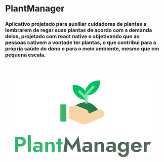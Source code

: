 # PlantManager
### Aplicativo projetado para auxiliar cuidadores de plantas a lembrarem de regar suas plantas de acordo com a demanda delas, projetado com react native e objetivando que as pessoas cativem a vontade ter plantas, o que contribui para a própria saúde do dono e para o meio ambiente, mesmo que em pequena escala. 
<br>
<h1 align="center">
    <img alt="PlantManager" title="PlantManager" src="./github/logo.svg" />
</h1>

